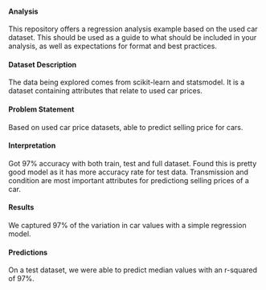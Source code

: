 #### Analysis
This repository offers a regression analysis example based on the used car dataset. This should be used as a guide to what should be included in your analysis, as well as expectations for format and best practices.

#### Dataset Description
The data being explored comes from scikit-learn and statsmodel. It is a dataset containing attributes that relate to used car prices. 

#### Problem Statement
Based on used car price datasets, able to predict selling price for cars.

#### Interpretation
Got 97% accuracy with both train, test and full dataset. Found this is pretty good model as it has more accuracy rate for test data. Transmission and condition are most important attributes for predictiong selling prices of a car.

#### Results
We captured 97% of the variation in car values with a simple regression model. 

#### Predictions
On a test dataset, we were able to predict median values with an r-squared of 97%.
